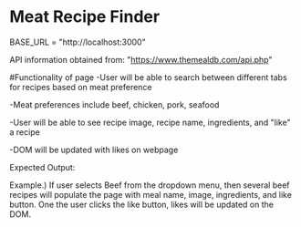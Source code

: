 
# Meat Recipe Finder

BASE_URL = "http://localhost:3000"

API information obtained from: "https://www.themealdb.com/api.php"

#Functionality of page
-User will be able to search between different tabs for recipes based on meat preference

-Meat preferences include beef, chicken, pork, seafood

-User will be able to see recipe image, recipe name, ingredients, and "like" a recipe

-DOM will be updated with likes on webpage


Expected Output:

Example.) If user selects Beef from the dropdown menu, then several beef recipes will populate the page with meal name, image, ingredients, and like button. One the user clicks the like button, likes will be updated on the DOM. 
